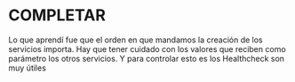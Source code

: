 # COMPLETAR  

Lo que aprendí fue que el orden en que mandamos la creación de los servicios importa. Hay que tener cuidado con los valores que reciben como parámetro los otros servicios. Y para controlar esto es los Healthcheck son muy útiles
